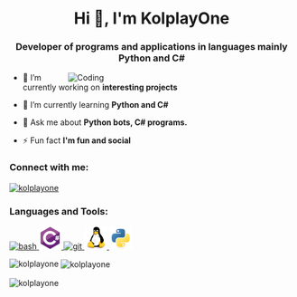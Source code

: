 <h1 align="center">Hi 👋, I'm KolplayOne</h1>
<h3 align="center">Developer of programs and applications in languages mainly Python and C#</h3>
<img align="right" alt="Coding" width="400" src="https://cdn.dribbble.com/users/1162077/screenshots/3848914/programmer.gif">


- 🔭 I’m currently working on **interesting projects**

- 🌱 I’m currently learning **Python and C#**

- 💬 Ask me about **Python bots, C# programs.**

- ⚡ Fun fact **I'm fun and social**

<h3 align="left">Connect with me:</h3>
<p align="left">
<a href="https://www.youtube.com/@kolplayone" target="blank"><img align="center" src="https://raw.githubusercontent.com/rahuldkjain/github-profile-readme-generator/master/src/images/icons/Social/youtube.svg" alt="kolplayone" height="30" width="40" /></a>
</p>

<h3 align="left">Languages and Tools:</h3>
<p align="left"> <a href="https://www.gnu.org/software/bash/" target="_blank" rel="noreferrer"> <img src="https://www.vectorlogo.zone/logos/gnu_bash/gnu_bash-icon.svg" alt="bash" width="40" height="40"/> </a> <a href="https://www.w3schools.com/cs/" target="_blank" rel="noreferrer"> <img src="https://raw.githubusercontent.com/devicons/devicon/master/icons/csharp/csharp-original.svg" alt="csharp" width="40" height="40"/> </a> <a href="https://git-scm.com/" target="_blank" rel="noreferrer"> <img src="https://www.vectorlogo.zone/logos/git-scm/git-scm-icon.svg" alt="git" width="40" height="40"/> </a> <a href="https://www.linux.org/" target="_blank" rel="noreferrer"> <img src="https://raw.githubusercontent.com/devicons/devicon/master/icons/linux/linux-original.svg" alt="linux" width="40" height="40"/> </a> <a href="https://www.python.org" target="_blank" rel="noreferrer"> <img src="https://raw.githubusercontent.com/devicons/devicon/master/icons/python/python-original.svg" alt="python" width="40" height="40"/> </a> </p>

<p><img align="left" src="https://github-readme-stats.vercel.app/api/top-langs?username=kolplayone&show_icons=true&theme=dark&locale=en&layout=compact" alt="kolplayone" /></p>

<p>&nbsp;<img align="center" src="https://github-readme-stats.vercel.app/api?username=kolplayone&show_icons=true&theme=dark&locale=en" alt="kolplayone" /></p>

<p><img align="center" src="https://github-readme-streak-stats.herokuapp.com/?user=kolplayone&theme=dark" alt="kolplayone" /></p>
